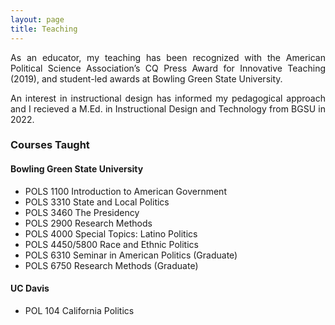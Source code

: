 ```yaml
---
layout: page
title: Teaching
---
```


<p align="justify"> As an educator, my teaching has been recognized with the American Political Science Association’s CQ Press Award for Innovative Teaching (2019), and student-led awards at Bowling Green State University. </p>

<p align="justify"> An interest in instructional design has informed my pedagogical approach and I recieved a M.Ed. in Instructional Design and Technology from BGSU in 2022. </p>


### Courses Taught
#### Bowling Green State University
  * POLS 1100 Introduction to American Government
  * POLS 3310 State and Local Politics
  * POLS 3460 The Presidency
  * POLS 2900 Research Methods
  * POLS 4000 Special Topics: Latino Politics
  * POLS 4450/5800 Race and Ethnic Politics
  * POLS 6310 Seminar in American Politics (Graduate)
  * POLS 6750 Research Methods (Graduate)

#### UC Davis
  * POL 104 California Politics 



  
<!--- ### Professional Development -- >
<!--- <p><img align="left" style="padding: 0 15px; width: 20%; height: 20%" src="https://www.joshuaboston.com/img/TandLcertificatebadge20192.jpg"></p> -->
<!--- <p style="margin-top: 10px;"> </p> -- >

<!--- During the 2019-2020 and 2020-2021 academic years, I completed the BGSU Teaching and Learning Certificate Program as part of the Center for Faculty Excellence. Across a series of professional development workshops, ranging in topic from inclusive pedagogy to active learning strategies, the program provided me and other faculty member with many <a href="https://www.bgsu.edu/center-for-faculty-excellence/get-certified/bgsu-teaching-and-learning-certificate-program.html" target="_blank">"opportunities [...] to explore current, innovative, and effective teaching strategies that support student success.''</a> -->




